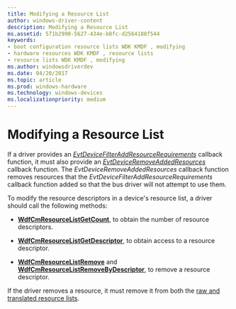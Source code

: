 ```yaml
---
title: Modifying a Resource List
author: windows-driver-content
description: Modifying a Resource List
ms.assetid: 571b2990-5627-434e-b8fc-d2564188f544
keywords:
- boot configuration resource lists WDK KMDF , modifying
- hardware resources WDK KMDF , resource lists
- resource lists WDK KMDF , modifying
ms.author: windowsdriverdev
ms.date: 04/20/2017
ms.topic: article
ms.prod: windows-hardware
ms.technology: windows-devices
ms.localizationpriority: medium
---
```


# Modifying a Resource List


If a driver provides an [*EvtDeviceFilterAddResourceRequirements*](https://msdn.microsoft.com/library/windows/hardware/ff540870) callback function, it must also provide an [*EvtDeviceRemoveAddedResources*](https://msdn.microsoft.com/library/windows/hardware/ff540892) callback function. The *EvtDeviceRemoveAddedResources* callback function removes resources that the *EvtDeviceFilterAddResourceRequirements* callback function added so that the bus driver will not attempt to use them.

To modify the resource descriptors in a device's resource list, a driver should call the following methods:

-   [**WdfCmResourceListGetCount**](https://msdn.microsoft.com/library/windows/hardware/ff545687), to obtain the number of resource descriptors.

-   [**WdfCmResourceListGetDescriptor**](https://msdn.microsoft.com/library/windows/hardware/ff545688), to obtain access to a resource descriptor.

-   [**WdfCmResourceListRemove**](https://msdn.microsoft.com/library/windows/hardware/ff545704) and [**WdfCmResourceListRemoveByDescriptor**](https://msdn.microsoft.com/library/windows/hardware/ff545717), to remove a resource descriptor.

If the driver removes a resource, it must remove it from both the [raw and translated resource lists](raw-and-translated-resources.md).

 

 





